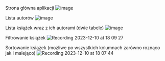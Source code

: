 Strona główna aplikacji
![image](https://github.com/Sienkowski99/paw_w-.net/assets/57965490/c22f20fa-cbf5-4853-a245-6b9e0a9a9d0e)

Lista autorów
![image](https://github.com/Sienkowski99/paw_w-.net/assets/57965490/01e93b01-88d3-458d-89c5-844777a26412)

Lista książek wraz z ich autorami (dwie tabele)
![image](https://github.com/Sienkowski99/paw_w-.net/assets/57965490/7676bba6-1764-49b4-bf61-42a04d1eadf4)

Filtrowanie książek
![Recording 2023-12-10 at 18 09 27](https://github.com/Sienkowski99/paw_w-.net/assets/57965490/8b177b79-ddda-4352-aefd-03a109685ac5)

Sortowanie książek (możliwe po wszystkich kolumnach zarówno roznąco jak i malejąco)
![Recording 2023-12-10 at 18 07 44](https://github.com/Sienkowski99/paw_w-.net/assets/57965490/a0a5d4c1-b3e1-43da-9249-1fb74f1f36fb)


